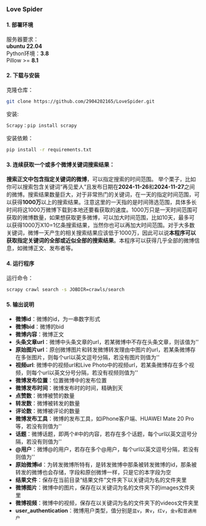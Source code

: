 ### Love Spider

#### 1. 部署环境
服务器要求：  
**ubuntu 22.04**  
Python环境：**3.8**  
Pillow >= **8.1**

#### 2. 下载与安装
克隆仓库：
```bash
git clone https://github.com/2904202165/LoveSpider.git
```
安装:
```bash
Scrapy：pip install scrapy
```
安装依赖：
```bash
pip install -r requirements.txt
```

#### 3. 连续获取一个或多个微博关键词搜索结果：
**搜索正文中包含指定关键词的微博**，可以指定搜索的时间范围。
举个栗子，比如你可以搜索包含关键词“再见爱人”且发布日期在**2024-11-26**和**2024-11-27**之间的微博。搜索结果数量巨大，对于非常热门的关键词，在一天的指定时间范围，可以获得**1000万**以上的搜索结果。注意这里的一天指的是时间筛选范围，具体多长时间将这1000万微博下载到本地还要看获取的速度。1000万只是一天时间范围可获取的微博数量，如果想获取更多微博，可以加大时间范围，比如10天，最多可以获得1000万X10=1亿条搜索结果，当然你也可以再加大时间范围。对于大多数关键词，微博一天产生的相关搜索结果应该低于1000万，因此可以说**本程序可以获取指定关键词的全部或近似全部的搜索结果**。本程序可以获得几乎全部的微博信息，如微博正文、发布者等。

#### 4. 运行程序
运行命令：
```bash
scrapy crawl search -s JOBDIR=crawls/search
```

#### 5. 输出说明
- **微博id**：微博的id，为一串数字形式
- **微博bid**：微博的bid
- **微博内容**：微博正文
- **头条文章url**：微博中头条文章的url，若某微博中不存在头条文章，则该值为''
- **原始图片url**：原创微博图片和转发微博转发理由中图片的url，若某条微博存在多张图片，则每个url以英文逗号分隔，若没有图片则值为''
- **视频url**: 微博中的视频url和Live Photo中的视频url，若某条微博存在多个视频，则每个url以英文分号分隔，若没有视频则值为''
- **微博发布位置**：位置微博中的发布位置
- **微博发布时间**：微博发布时的时间，精确到天
- **点赞数**：微博被赞的数量
- **转发数**：微博被转发的数量
- **评论数**：微博被评论的数量
- **微博发布工具**：微博的发布工具，如iPhone客户端、HUAWEI Mate 20 Pro等，若没有则值为''
- **话题**：微博话题，即两个#中的内容，若存在多个话题，每个url以英文逗号分隔，若没有则值为''
- **@用户**：微博@的用户，若存在多个@用户，每个url以英文逗号分隔，若没有则值为''
- **原始微博id**：为转发微博所特有，是转发微博中那条被转发微博的id，那条被转发的微博也会存储，字段和原创微博一样，只是它的本字段为空
- **结果文件**：保存在当前目录“结果文件”文件夹下以关键词为名的文件夹里
- **微博图片**：微博中的图片，保存在以关键词为名的文件夹下的images文件夹里
- **微博视频**：微博中的视频，保存在以关键词为名的文件夹下的videos文件夹里
- **user_authentication**：微博用户类型，值分别是`蓝v`，`黄v`，`红v`，`金v`和`普通用户`
